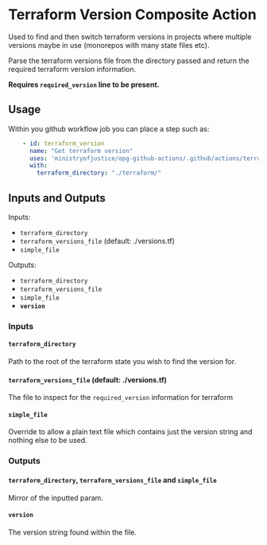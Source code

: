 # Terraform Version Composite Action

Used to find and then switch terraform versions in projects where multiple versions maybe in use (monorepos with many state files etc).

Parse the terraform versions file from the directory passed and return the required terraform version information.

**Requires `required_version` line to be present.**

## Usage

Within you github workflow job you can place a step such as:

```yaml
    - id: terraform_version
      name: "Get terraform version"
      uses: 'ministryofjustice/opg-github-actions/.github/actions/terraform-version@v2.1.3'
      with:
        terraform_directory: "./terraform/"
```

## Inputs and Outputs

Inputs:
- `terraform_directory`
- `terraform_versions_file` (default: ./versions.tf)
- `simple_file`

Outputs:
- `terraform_directory`
- `terraform_versions_file`
- `simple_file`
- **`version`**



### Inputs

#### `terraform_directory`
Path to the root of the terraform state you wish to find the version for.

#### `terraform_versions_file` (default: ./versions.tf)
The file to inspect for the `required_version` information for terraform

#### `simple_file`
Override to allow a plain text file which contains just the version string and nothing else to be used.


### Outputs

#### `terraform_directory`, `terraform_versions_file` and `simple_file`
Mirror of the inputted param.

#### `version`
The version string found within the file.

